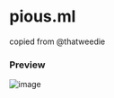 # pious.ml
copied from @thatweedie

### Preview
![image](https://user-images.githubusercontent.com/59928150/205497844-c19d637b-a8c1-4cf6-8b52-1c3bbf654e0f.png)
